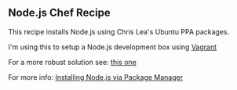 ## Node.js Chef Recipe

This recipe installs Node.js using Chris Lea's Ubuntu PPA packages.

I'm using this to setup a Node.js development box using [Vagrant](http://vagrantup.com)


For a more robust solution see: [this one](/digitalbutter/cookbook-node)

For more info: [Installing Node.js via Package Manager](https://github.com/joyent/node/wiki/Installing-Node.js-via-package-manager)
